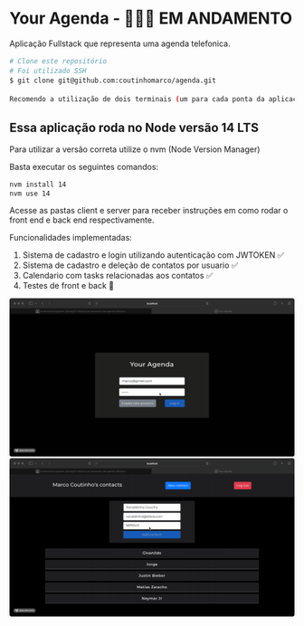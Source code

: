 # Your Agenda - 🚧🚦🚀 EM ANDAMENTO



Aplicação Fullstack que representa uma agenda telefonica.
````bash
# Clone este repositório
# Foi utilizado SSH
$ git clone git@github.com:coutinhomarco/agenda.git

Recomendo a utilização de dois terminais (um para cada ponta da aplicação)
````

<h2>Essa aplicação roda no Node versão 14 LTS</h2>
<p>Para utilizar a versão correta utilize o nvm (Node Version Manager)</p>
<p>Basta executar os seguintes comandos:</p>


````
nvm install 14
nvm use 14
````



Acesse as pastas client e server 
para receber instruções em como rodar o front end e back end 
respectivamente.


Funcionalidades implementadas:
<ol>
    <li>Sistema de cadastro e login utilizando autenticação com JWTOKEN ✅</li>
    <li>Sistema de cadastro e deleção de contatos por usuario ✅</li>
    <li>Calendario com tasks relacionadas aos contatos ✅</li>
    <li>Testes de front e back 🔧</li>
</ol>

<img src='./client/images/login.gif'>
<img src='./client/images/newcontact.gif'>
